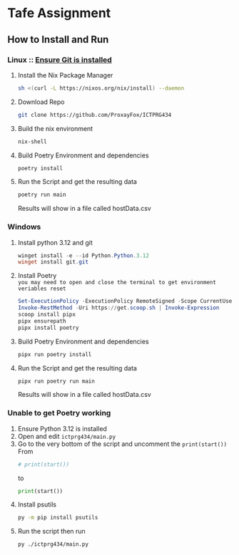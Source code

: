 # Tafe Assignment
## How to Install and Run
### Linux :: [Ensure Git is installed](https://git-scm.com/book/en/v2/Getting-Started-Installing-Git#_installing_on_linux)
1. Install the Nix Package Manager
    ```bash
    sh <(curl -L https://nixos.org/nix/install) --daemon
    ```
2. Download Repo
    ```bash
    git clone https://github.com/ProxayFox/ICTPRG434
    ```
2. Build the nix environment
    ```bash
    nix-shell
    ```
3. Build Poetry Environment and dependencies
    ```bash
    poetry install
    ```
4. Run the Script and get the resulting data
    ```bash
    poetry run main
    ```
    Results will show in a file called hostData.csv
### Windows
1. Install python 3.12 and git
    ```powershell
    winget install -e --id Python.Python.3.12
    winget install git.git
    ```
2. Install Poetry <br>
    `you may need to open and close the terminal to get environment veriables reset`    
    ```powershell
    Set-ExecutionPolicy -ExecutionPolicy RemoteSigned -Scope CurrentUser
    Invoke-RestMethod -Uri https://get.scoop.sh | Invoke-Expression
    scoop install pipx
    pipx ensurepath
    pipx install poetry
    ```
3. Build Poetry Environment and dependencies
    ```bash
    pipx run poetry install
    ```
4. Run the Script and get the resulting data
    ```bash
    pipx run poetry run main
    ```
    Results will show in a file called hostData.csv

### Unable to get Poetry working
1. Ensure Python 3.12 is installed
2. Open and edit `ictprg434/main.py`
3. Go to the very bottom of the script and uncomment the `print(start())`
    From 
    ```python
    # print(start())
    ```
    to
    ```python
    print(start())
    ```
4. Install psutils
    ```bash
    py -m pip install psutils
    ```
5. Run the script
    then run 
    ```bash
    py ./ictprg434/main.py
    ```